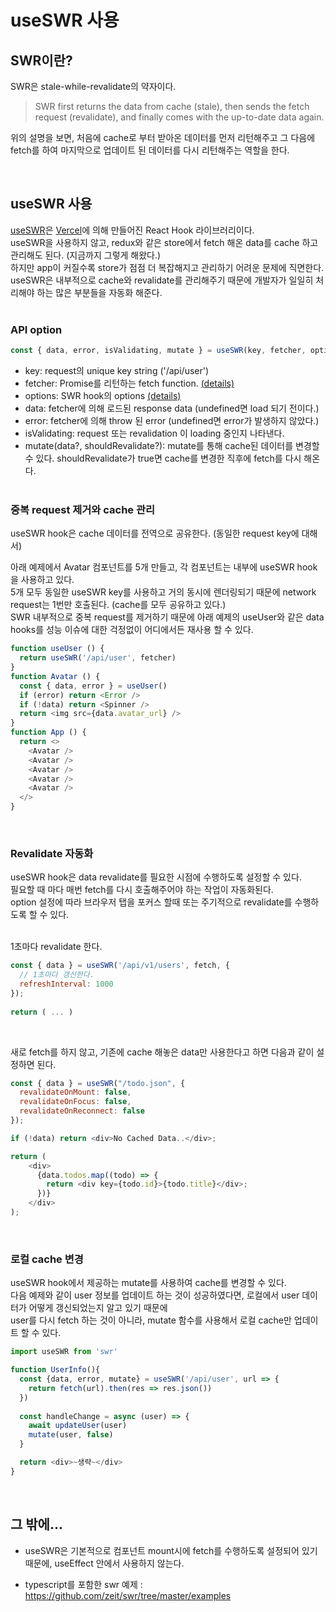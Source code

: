 # useSWR 사용

## SWR이란?

SWR은 stale-while-revalidate의 약자이다.


> SWR first returns the data from cache (stale), then sends the fetch request (revalidate), and finally comes with the up-to-date data again.

위의 설명을 보면, 처음에 cache로 부터 받아온 데이터를 먼저 리턴해주고 그 다음에 fetch를 하여 마지막으로 업데이트 된 데이터를 다시 리턴해주는 역할을 한다.

<br>

## useSWR 사용

[useSWR](https://swr.vercel.app/)은 [Vercel](https://vercel.com/)에 의해 만들어진 React Hook 라이브러리이다.<br>
useSWR을 사용하지 않고, redux와 같은 store에서 fetch 해온 data를 cache 하고 관리해도 된다. (지금까지 그렇게 해왔다.)<br>
하지만 app이 커질수록 store가 점점 더 복잡해지고 관리하기 어려운 문제에 직면한다.<br>
useSWR은 내부적으로 cache와 revalidate를 관리해주기 때문에 개발자가 일일히 처리해야 하는 많은 부분들을 자동화 해준다.<br>
<br>

### API option
```js
const { data, error, isValidating, mutate } = useSWR(key, fetcher, options)
```
* key: request의 unique key string ('/api/user')
* fetcher: Promise를 리턴하는 fetch function. [(details)](https://swr.vercel.app/docs/data-fetching)
* options: SWR hook의 options [(details)](https://swr.vercel.app/docs/options)
* data: fetcher에 의해 로드된 response data (undefined면 load 되기 전이다.)
* error: fetcher에 의해 throw 된 error (undefined면 error가 발생하지 않았다.)
* isValidating: request 또는 revalidation 이 loading 중인지 나타낸다.
* mutate(data?, shouldRevalidate?): mutate를 통해 cache된 데이터를 변경할 수 있다. shouldRevalidate가 true면 cache를 변경한 직후에 fetch를 다시 해온다.
<br><br>

### 중복 request 제거와 cache 관리

useSWR hook은 cache 데이터를 전역으로 공유한다. (동일한 request key에 대해서)<br> 

아래 예제에서 Avatar 컴포넌트를 5개 만들고, 각 <Avatar> 컴포넌트는 내부에 useSWR hook을 사용하고 있다.<br>
5개 모두 동일한 useSWR key를 사용하고 거의 동시에 렌더링되기 때문에 network request는 1번만 호출된다. (cache를 모두 공유하고 있다.)<br>
SWR 내부적으로 중복 request를 제거하기 때문에 아래 예제의 useUser와 같은 data hooks를 성능 이슈에 대한 걱정없이 어디에서든 재사용 할 수 있다.

```js
function useUser () {
  return useSWR('/api/user', fetcher)
}
function Avatar () {
  const { data, error } = useUser()
  if (error) return <Error />
  if (!data) return <Spinner />
  return <img src={data.avatar_url} />
}
function App () {
  return <>
    <Avatar />
    <Avatar />
    <Avatar />
    <Avatar />
    <Avatar />
  </>
}
```
<br>

### Revalidate 자동화

useSWR hook은 data revalidate를 필요한 시점에 수행하도록 설정할 수 있다.<br>
필요할 때 마다 매번 fetch를 다시 호출해주어야 하는 작업이 자동화된다.<br>
option 설정에 따라 브라우저 탭을 포커스 할때 또는 주기적으로 revalidate를 수행하도록 할 수 있다.<br><br>

1초마다 revalidate 한다.
```js
const { data } = useSWR('/api/v1/users', fetch, { 
  // 1초마다 갱신한다.
  refreshInterval: 1000
});
  
return ( ... )
```
<br>

새로 fetch를 하지 않고, 기존에 cache 해놓은 data만 사용한다고 하면 다음과 같이 설정하면 된다.
```js
const { data } = useSWR("/todo.json", {
  revalidateOnMount: false,
  revalidateOnFocus: false,
  revalidateOnReconnect: false
});

if (!data) return <div>No Cached Data..</div>;

return (
    <div>
      {data.todos.map((todo) => {
        return <div key={todo.id}>{todo.title}</div>;
      })}
    </div>
);
```
<br>

### 로컬 cache 변경

useSWR hook에서 제공하는 mutate를 사용하여 cache를 변경할 수 있다.<br>
다음 예제와 같이 user 정보를 업데이트 하는 것이 성공하였다면, 로컬에서 user 데이터가 어떻게 갱신되었는지 알고 있기 때문에<br> 
user를 다시 fetch 하는 것이 아니라, mutate 함수를 사용해서 로컬 cache만 업데이트 할 수 있다.

```js
import useSWR from 'swr'

function UserInfo(){
  const {data, error, mutate} = useSWR('/api/user', url => {
    return fetch(url).then(res => res.json())
  })
  
  const handleChange = async (user) => {
    await updateUser(user)
    mutate(user, false)
  }  

  return <div>~생략~</div>
}
```
<br>

## 그 밖에...

* useSWR은 기본적으로 컴포넌트 mount시에 fetch를 수행하도록 설정되어 있기 때문에, useEffect 안에서 사용하지 않는다.

* typescript를 포함한 swr 예제 : https://github.com/zeit/swr/tree/master/examples





